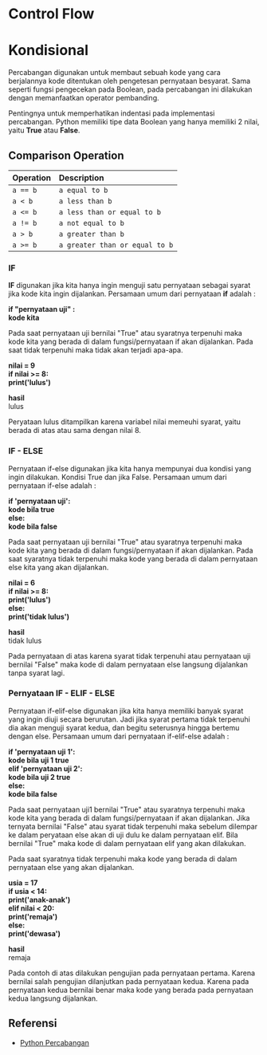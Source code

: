 
# Control Flow
# Kondisional

Percabangan digunakan untuk membaut sebuah kode yang cara berjalannya kode ditentukan oleh pengetesan pernyataan besyarat.
Sama seperti fungsi pengecekan pada Boolean, pada percabangan ini dilakukan dengan memanfaatkan operator pembanding.

Pentingnya untuk memperhatikan indentasi pada implementasi percabangan. Python memiliki 
tipe data Boolean yang hanya memiliki 2 nilai, yaitu **True** atau **False**.

## Comparison Operation



| Operation | Description |
| :-------- | :-------    | 
| `a == b`      | `a equal to b`    |
| `a < b` | `a less than b` |
| `a <= b` | `a less than or equal to b` |
| `a != b` | `a not equal to b` |
| `a > b` | `a greater than b` |
| `a >= b` | `a greater than or equal to b` |

### IF
**IF** digunakan jika kita hanya ingin menguji satu pernyataan sebagai syarat jika kode kita ingin dijalankan.
Persamaan umum dari pernyataan **if** adalah :

**if "pernyataan uji" :   
kode kita**

Pada saat pernyataan uji bernilai "True" atau syaratnya terpenuhi maka kode kita yang berada di dalam fungsi/pernyataan
if akan dijalankan. Pada saat tidak terpenuhi maka tidak akan terjadi apa-apa.

**nilai = 9    
if nilai >= 8:    
print('lulus')**

**hasil**  
lulus 

Peryataan lulus ditampilkan karena variabel nilai memeuhi syarat, yaitu berada di atas atau sama dengan nilai 8.


### IF - ELSE 
Pernyataan if-else digunakan jika kita hanya mempunyai dua kondisi yang ingin dilakukan.
Kondisi True dan jika False. 
Persamaan umum dari pernyataan if-else adalah :   

**if 'pernyataan uji':   
kode bila true    
else:   
kode bila false**

Pada saat pernyataan uji bernilai "True" atau syaratnya terpenuhi maka kode kita yang berada di dalam fungsi/pernyataan 
if akan dijalankan. Pada saat syaratnya tidak terpenuhi maka kode yang berada di dalam pernyataan else kita yang akan dijalankan.

**nilai = 6  
if nilai >= 8:  
print('lulus')  
else:  
print('tidak lulus')**

**hasil**  
tidak lulus

Pada pernyataan di atas karena syarat tidak terpenuhi atau pernyataan uji bernilai "False"
maka kode di dalam pernyataan else langsung dijalankan tanpa syarat lagi.

### Pernyataan IF - ELIF - ELSE 
Pernyataan if-elif-else digunakan jika kita hanya memiliki banyak syarat yang ingin diuji secara berurutan.
Jadi jika syarat pertama tidak terpenuhi dia akan menguji syarat kedua, dan begitu seterusnya hingga bertemu dengan else.
Persamaan umum dari pernyataan if-elif-else adalah :

**if 'pernyataan uji 1':   
kode bila uji 1 true   
elif 'pernyataan uji 2':   
kode bila uji 2 true   
else:   
kode bila false**

Pada saat pernyataan uji1 bernilai "True" atau syaratnya terpenuhi maka kode kita yang berada di dalam fungsi/pernyataan if akan dijalankan.
Jika ternyata bernilai "False" atau syarat tidak terpenuhi maka sebelum dilempar ke dalam peryataan else akan di uji dulu ke dalam pernyataan elif.
Bila bernilai "True" maka kode di dalam pernyataan elif yang akan dilakukan. 

Pada saat syaratnya tidak terpenuhi maka kode yang berada di dalam pernyataan else yang akan dijalankan.

**usia = 17   
if usia < 14:   
print('anak-anak')   
elif nilai < 20:   
print('remaja')   
else:   
print('dewasa')**   

**hasil**   
remaja 

Pada contoh di atas dilakukan pengujian pada pernyataan pertama. Karena bernilai salah pengujian dilanjutkan pada pernyataan kedua. Karena 
pada pernyataan kedua bernilai benar maka kode yang berada pada pernyataan kedua langsung dijalankan. 

## Referensi 

- [Python Percabangan](https://www.petanikode.com/python-percabangan/)

